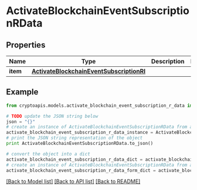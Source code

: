 # ActivateBlockchainEventSubscriptionRData


## Properties
Name | Type | Description | Notes
------------ | ------------- | ------------- | -------------
**item** | [**ActivateBlockchainEventSubscriptionRI**](ActivateBlockchainEventSubscriptionRI.md) |  | 

## Example

```python
from cryptoapis.models.activate_blockchain_event_subscription_r_data import ActivateBlockchainEventSubscriptionRData

# TODO update the JSON string below
json = "{}"
# create an instance of ActivateBlockchainEventSubscriptionRData from a JSON string
activate_blockchain_event_subscription_r_data_instance = ActivateBlockchainEventSubscriptionRData.from_json(json)
# print the JSON string representation of the object
print ActivateBlockchainEventSubscriptionRData.to_json()

# convert the object into a dict
activate_blockchain_event_subscription_r_data_dict = activate_blockchain_event_subscription_r_data_instance.to_dict()
# create an instance of ActivateBlockchainEventSubscriptionRData from a dict
activate_blockchain_event_subscription_r_data_form_dict = activate_blockchain_event_subscription_r_data.from_dict(activate_blockchain_event_subscription_r_data_dict)
```
[[Back to Model list]](../README.md#documentation-for-models) [[Back to API list]](../README.md#documentation-for-api-endpoints) [[Back to README]](../README.md)


